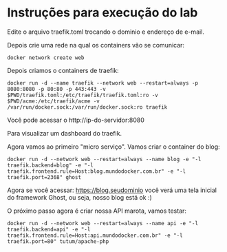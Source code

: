# Instruções para execução do lab


Edite o arquivo traefik.toml trocando o dominio e endereço de e-mail.

Depois crie uma rede na qual os containers vão se comunicar:


``docker network create web``


Depois criamos o containers de traefik:

``docker run -d --name traefik --network web --restart=always -p 8080:8080 -p 80:80 -p 443:443 -v $PWD/traefik.toml:/etc/traefik/traefik.toml:ro -v $PWD/acme:/etc/traefik/acme -v /var/run/docker.sock:/var/run/docker.sock:ro traefik``

Você pode acessar o http://ip-do-servidor:8080 

Para visualizar um dashboard do traefik.


Agora vamos ao primeiro "micro serviço". Vamos criar o container do blog:

``docker run -d --network web --restart=always --name blog -e "-l traefik.backend=blog" -e "-l traefik.frontend.rule=Host:blog.mundodocker.com.br" -e "-l traefik.port=2368" ghost`` 

Agora se você acessar: https://blog.seudominio você verá uma tela inicial do framework Ghost, ou seja, nosso blog está ok :)

O próximo passo agora é criar nossa API marota, vamos testar:

``docker run -d --network web --restart=always --name api -e "-l traefik.backend=api" -e "-l traefik.frontend.rule=Host:api.mundodocker.com.br" -e "-l traefik.port=80" tutum/apache-php``
